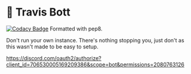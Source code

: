# 💫 Travis Bott
[![Codacy Badge](https://app.codacy.com/project/badge/Grade/032b807c14274659a8c83f48404c03f6)](https://www.codacy.com/gh/platform-discord/travis-bott/dashboard?utm_source=github.com&amp;utm_medium=referral&amp;utm_content=platform-discord/travis-bott&amp;utm_campaign=Badge_Grade)
Formatted with pep8.

Don't run your own instance. There's nothing stopping you, just don't as this wasn't made to be easy to setup.

<https://discord.com/oauth2/authorize?client_id=706530005169209386&scope=bot&permissions=2080763126>
